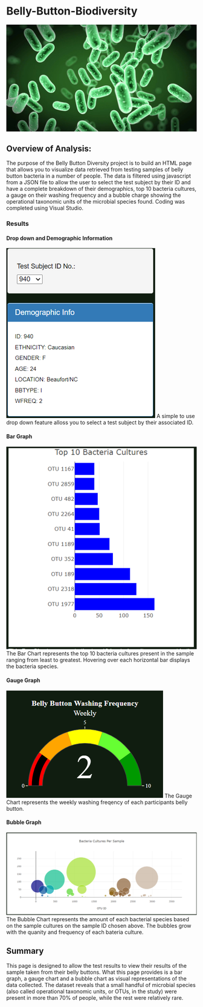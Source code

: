 # Belly-Button-Biodiversity
![Title](images/bacteria.jpg)

## Overview of Analysis:
The purpose of the Belly Button Diversity project is to build an HTML page that allows you to visualize data retrieved from testing samples of belly button bacteria in a number of people. The data is filtered using javascript from a JSON file to allow the user to select the test subject by their ID and have a complete breakdown of their demographics, top 10 bacteria cultures, a gauge on their washing frequency and a bubble charge showing the operational taxonomic units of the microbial species found. Coding was completed using Visual Studio. 

### Results
#### Drop down and Demographic Information
![Demographics](images/sample.PNG)
A simple to use drop down feature alloss you to select a test subject by their associated ID.

#### Bar Graph
![Bar_Graph](images/bar.PNG)
The Bar Chart represents the top 10 bacteria cultures present in the sample ranging from least to greatest. Hovering over each horizontal bar displays the bacteria species.

#### Gauge Graph
![Gauge_Graph](images/gauge.PNG)
The Gauge Chart represents the weekly washing freqency of each participants belly button.

#### Bubble Graph
![Bubble_Chart](images/bubble.PNG)
The Bubble Chart represents the amount of each bacterial species based on the sample cultures on the sample ID chosen above. The bubbles grow with the quanity and frequency of each bateria culture.

## Summary
This page is designed to allow the test results to view their results of the sample taken from their belly buttons. What this page provides is a bar graph, a gauge chart and a bubble chart as visual representations of the data collected. The dataset reveals that a small handful of microbial species (also called operational taxonomic units, or OTUs, in the study) were present in more than 70% of people, while the rest were relatively rare.
